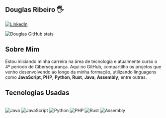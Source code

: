 ## Douglas Ribeiro 🖐️

[![LinkedIn](https://img.shields.io/badge/LinkedIn-0077B5?style=for-the-badge&logo=linkedin&logoColor=white)](https://www.linkedin.com/in/douglas-ribeiro-costa/)

![Douglas GitHub stats](https://github-readme-stats.vercel.app/api?username=Douglas-RC-08&show_icons=true&theme=radical&cache_seconds=60)

## Sobre Mim

Estou iniciando minha carreira na área de tecnologia e atualmente curso o 4º período de Cibersegurança. Aqui no GitHub, compartilho os projetos que venho desenvolvendo ao longo da minha formação, utilizando linguagens como **JavaScript**, **PHP**, **Python**, **Rust**, **Java**, **Assembly**, entre outras.

## Tecnologias Usadas
<div style="display: inline_block"><br/>
    <img align="center" alt="Java" src="https://img.shields.io/badge/Java-ED8B00?style=for-the-badge&logo=openjdk&logoColor=white" />
    <img align="center" alt="JavaScript" src="https://img.shields.io/badge/JavaScript-F7DF1E?style=for-the-badge&logo=javascript&logoColor=black" />
    <img align="center" alt="Python" src="https://img.shields.io/badge/Python-14354C?style=for-the-badge&logo=python&logoColor=white" />
    <img align="center" alt="PHP" src="https://img.shields.io/badge/PHP-777BB4?style=for-the-badge&logo=php&logoColor=white" />
    <img align="center" alt="Rust" src="https://img.shields.io/badge/Rust-000000?style=for-the-badge&logo=rust&logoColor=white" />
    <img align="center" alt="Assembly" src="https://img.shields.io/badge/Assembly-555555?style=for-the-badge&logo=gnubash&logoColor=white" />
</div>
